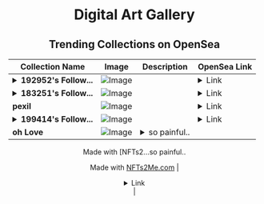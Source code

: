 <div align="center">

# Digital Art Gallery

## Trending Collections on OpenSea

| Collection Name                       | Image                                                                                     | Description                       | OpenSea Link                                                                                          |
|---------------------------------------|-------------------------------------------------------------------------------------------|-----------------------------------|--------------------------------------------------------------------------------------------------------|
| **<details><summary>192952's Follow...</summary>192952's Follower</details>** | ![Image](https://i.seadn.io/s/raw/files/19f9f090920392cc3650cbdf4361755b.png?w=500&auto=format?w=200&auto=format) |  | <details><summary>Link</summary>[192952's Follower](https://opensea.io/collection/192952-s-follower)</details> |
| **<details><summary>183251's Follow...</summary>183251's Follower</details>** | ![Image](https://i.seadn.io/s/raw/files/19f9f090920392cc3650cbdf4361755b.png?w=500&auto=format?w=200&auto=format) |  | <details><summary>Link</summary>[183251's Follower](https://opensea.io/collection/183251-s-follower)</details> |
| **pexil** | ![Image](https://i.seadn.io/s/raw/files/b7680b635147c540203166d3fc86be09.jpg?w=500&auto=format?w=200&auto=format) |  | <details><summary>Link</summary>[pexil](https://opensea.io/collection/pexil-1)</details> |
| **<details><summary>199414's Follow...</summary>199414's Follower</details>** | ![Image](https://i.seadn.io/s/raw/files/19f9f090920392cc3650cbdf4361755b.png?w=500&auto=format?w=200&auto=format) |  | <details><summary>Link</summary>[199414's Follower](https://opensea.io/collection/199414-s-follower)</details> |
| **oh Love** | ![Image](https://i.seadn.io/s/raw/files/a775a61e868736bd52ef688a41326ed8.jpg?w=500&auto=format?w=200&auto=format) | <details><summary>so painful..

Made with [NFTs2...</summary>so painful..

Made with [NFTs2Me.com](https://nfts2me.com/)</details> | <details><summary>Link</summary>[oh Love](https://opensea.io/collection/oh-love-1)</details> |

</div>